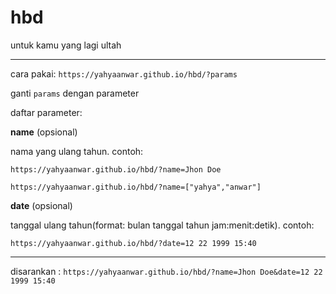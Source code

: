 # hbd
untuk kamu yang lagi ultah

---

cara pakai: `https://yahyaanwar.github.io/hbd/?params`

ganti `params` dengan parameter


daftar parameter:

**name** (opsional)

nama yang ulang tahun. contoh:

`https://yahyaanwar.github.io/hbd/?name=Jhon Doe`

`https://yahyaanwar.github.io/hbd/?name=["yahya","anwar"]`


**date** (opsional)

tanggal ulang tahun(format: bulan tanggal tahun jam:menit:detik). contoh:

`https://yahyaanwar.github.io/hbd/?date=12 22 1999 15:40`


---

disarankan : `https://yahyaanwar.github.io/hbd/?name=Jhon Doe&date=12 22 1999 15:40`

